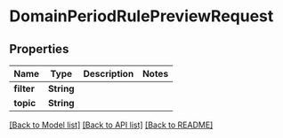 # DomainPeriodRulePreviewRequest

## Properties

Name | Type | Description | Notes
------------ | ------------- | ------------- | -------------
**filter** | **String** |  |
**topic** | **String** |  |

[[Back to Model list]](../README.md#documentation-for-models) [[Back to API list]](../README.md#documentation-for-api-endpoints) [[Back to README]](../README.md)
